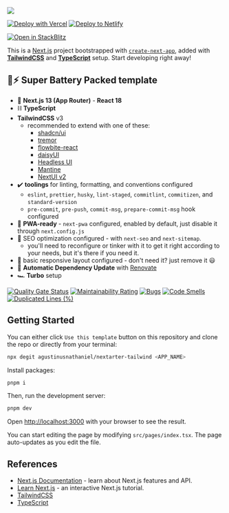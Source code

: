 <img src="https://og.sznm.dev/api/generate?heading=nextarter-tailwind&text=Next.js+(App+Router)+template+with+TailwindCSS+and+TypeScript+setup.&template=color&center=true&height=320" />

[![Deploy with Vercel](https://vercel.com/button)](https://vercel.com/import/git?s=https://github.com/agustinusnathaniel/nextarter-tailwind) [![Deploy to Netlify](https://www.netlify.com/img/deploy/button.svg)](https://app.netlify.com/start/deploy?repository=https://github.com/agustinusnathaniel/nextarter-tailwind)

[![Open in StackBlitz](https://developer.stackblitz.com/img/open_in_stackblitz.svg)](https://stackblitz.com/github/agustinusnathaniel/nextarter-tailwind)

This is a [Next.js](https://nextjs.org/) project bootstrapped with [`create-next-app`](https://github.com/vercel/next.js/tree/canary/packages/create-next-app), added with [**TailwindCSS**](https://tailwindcss.com) and [**TypeScript**](https://www.typescriptlang.org) setup.
Start developing right away!

## 🔋⚡ Super Battery Packed template

- 🚀 **Next.js 13 (App Router)** - **React 18**
- ⛓️ **TypeScript**
- **TailwindCSS** v3
  - recommended to extend with one of these:
    - [shadcn/ui](https://ui.shadcn.com/)
    - [tremor](https://www.tremor.so/)
    - [flowbite-react](https://www.flowbite-react.com/)
    - [daisyUI](https://daisyui.com/)
    - [Headless UI](https://headlessui.com/)
    - [Mantine](https://mantine.dev)
    - [NextUI v2](https://github.com/nextui-org/nextui/discussions/1035)
- ✔️ **toolings** for linting, formatting, and conventions configured
  - `eslint`, `prettier`, `husky`, `lint-staged`, `commitlint`, `commitizen`, and `standard-version`
  - `pre-commit`, `pre-push`, `commit-msg`, `prepare-commit-msg` hook configured
- 📱 **PWA-ready** - `next-pwa` configured, enabled by default, just disable it through `next.config.js`
- 🔎 SEO optimization configured - with `next-seo` and `next-sitemap`.
  - you'll need to reconfigure or tinker with it to get it right according to your needs, but it's there if you need it.
- 🎨 basic responsive layout configured - don't need it? just remove it 😃
- 🤖 **Automatic Dependency Update** with [Renovate](https://renovatebot.com/)
- 🏎️ **Turbo** setup

[![Quality Gate Status](https://sonarcloud.io/api/project_badges/measure?project=sozonome_nextarter-tailwind&metric=alert_status)](https://sonarcloud.io/dashboard?id=sozonome_nextarter-tailwind) [![Maintainability Rating](https://sonarcloud.io/api/project_badges/measure?project=sozonome_nextarter-tailwind&metric=sqale_rating)](https://sonarcloud.io/dashboard?id=sozonome_nextarter-tailwind) [![Bugs](https://sonarcloud.io/api/project_badges/measure?project=sozonome_nextarter-tailwind&metric=bugs)](https://sonarcloud.io/dashboard?id=sozonome_nextarter-tailwind) [![Code Smells](https://sonarcloud.io/api/project_badges/measure?project=sozonome_nextarter-tailwind&metric=code_smells)](https://sonarcloud.io/dashboard?id=sozonome_nextarter-tailwind) [![Duplicated Lines (%)](https://sonarcloud.io/api/project_badges/measure?project=sozonome_nextarter-tailwind&metric=duplicated_lines_density)](https://sonarcloud.io/dashboard?id=sozonome_nextarter-tailwind)

## Getting Started

You can either click `Use this template` button on this repository and clone the repo or directly from your terminal:

```bash
npx degit agustinusnathaniel/nextarter-tailwind <APP_NAME>
```

Install packages:

```bash
pnpm i
```

Then, run the development server:

```bash
pnpm dev
```

Open [http://localhost:3000](http://localhost:3000) with your browser to see the result.

You can start editing the page by modifying `src/pages/index.tsx`. The page auto-updates as you edit the file.

## References

- [Next.js Documentation](https://nextjs.org/docs) - learn about Next.js features and API.
- [Learn Next.js](https://nextjs.org/learn) - an interactive Next.js tutorial.
- [TailwindCSS](https://tailwindcss.com)
- [TypeScript](https://www.typescriptlang.org)
